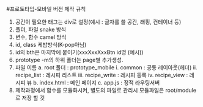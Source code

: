 #프로토타입-모바일 버전 제작 규칙
1. 공간이 필요한 태그는 div로 설정(예시 : 글자를 쓸 공간, 래핑, 컨테이너 등)
2. 폴더, 파일 snake 방식
3. 변수, 함수 camel 방식
4. id, class 케밥방식(K-pop아님)
5. id의 bth은 마지막에 붙이기(xxxXxxXxxBtn id명 (예시))
6. prototype -m의 하위 폴더는 page별 추가생성.
7. 파일 이름 
    a. root 폴더 : prototype_mobile
        i. common : 공통 레이아웃(헤더)
        ii. recipe_list : 레시피 리스트
        iii. recipe_write : 레시피 등록
        iv. recipe_view : 레시피 뷰
     b. index.html : 메인 페이지
     c. app.js : 정적 라우팅서버
8. 제작과정에서 함수를 모듈화시켜, 별도의 파일로 관리시 모듈파일은 root/module로 저장 할 것
